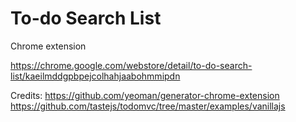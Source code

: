 # To-do Search List

Chrome extension

https://chrome.google.com/webstore/detail/to-do-search-list/kaeilmddgpbpejcolhahjaabohmmipdn

Credits:
https://github.com/yeoman/generator-chrome-extension
https://github.com/tastejs/todomvc/tree/master/examples/vanillajs